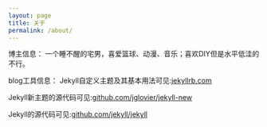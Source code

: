 ```yaml
---
layout: page
title: 关于
permalink: /about/
---
```


博主信息：
一个睡不醒的宅男，喜爱篮球、动漫、音乐；喜欢DIY但是水平低洼的不行。





blog工具信息：
Jekyll自定义主题及其基本用法可见:[jekyllrb.com](http://jekyllrb.com/)

Jekyll新主题的源代码可见:[github.com/jglovier/jekyll-new](https://github.com/jglovier/jekyll-new)

Jekyll的源代码可见:[github.com/jekyll/jekyll](https://github.com/jekyll/jekyll)
